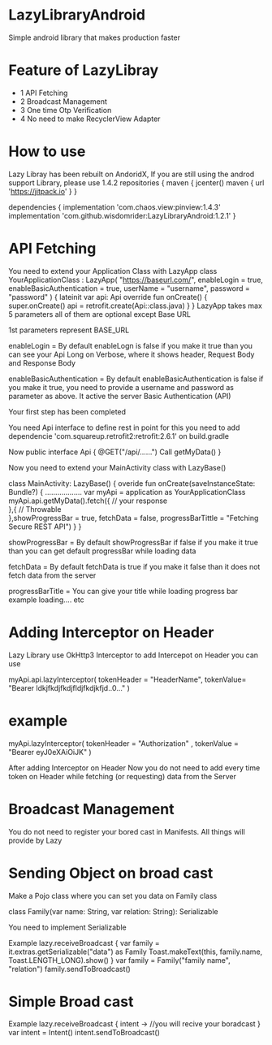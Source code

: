 # LazyLibraryAndroid


 Simple android library that makes production faster
 
 # Feature of LazyLibray
 - 1 API Fetching 
 - 2 Broadcast Management
 - 3 One time Otp Verification
 - 4 No need to make RecyclerView Adapter
 
 
 # How to use 
 
 Lazy Libray has been rebuilt on AndoridX, If you are still using the androd support Library, please use 1.4.2 
 repositories {
    maven {
        jcenter()
        maven { url 'https://jitpack.io'
    }
}

dependencies {
   implementation 'com.chaos.view:pinview:1.4.3'
   implementation 'com.github.wisdomrider:LazyLibraryAndroid:1.2.1' 
}

# API Fetching
You need to extend your Application Class with LazyApp
class YourApplicationClass : LazyApp(
    "https://baseurl.com/",
    enableLogin = true,
    enableBasicAuthentication = true,
    userName = "username",
    password = "password"
) {
    lateinit var api: Api
    override fun onCreate() {
        super.onCreate()
        api = retrofit.create(Api::class.java)
    }
}
 LazyApp takes max 5 parameters all of them are optional except Base URL
 
 1st  parameters represent BASE_URL 
 
 enableLogin = By default enableLogn is false if you make it true than you can see your Api Long on Verbose, where it shows  header, Request Body and Response Body
 
 enableBasicAuthentication = By default enableBasicAuthentication is false if you make it true, you need to provide a username and password as parameter as above. It active the server Basic Authentication (API)
 
Your first step has been completed

You need Api interface to define rest in point for this you need to add dependencie 'com.squareup.retrofit2:retrofit:2.6.1' on build.gradle

Now 
 public interface Api {
  @GET("/api/......")
  Call<ResponseClass> getMyData()
 }
 


Now you need to extend your MainActivity class with LazyBase()

class MainActivity: LazyBase() {
    overide fun onCreate(saveInstanceState: Bundle?) {
     ..................
     var myApi = application as YourApplicationClass 
     myApi.api.getMyData().fetch({
       // your response      
     },{
        // Throwable  
       },showProgressBar = true, fetchData = false, progressBarTittle = "Fetching Secure REST API")
     }
 }
  
  showProgressBar = By default showProgressBar if false if you make it true than you can get default progressBar while  loading data  
  
fetchData = By default fetchData is true if you make it false than it does not fetch data from the server
 
progressBarTitle = You can give your title while loading progress bar example loading.... etc


# Adding Interceptor on Header
Lazy Library use OkHttp3 Interceptor
to add Intercepot on Header you can use

myApi.api.lazyInterceptor(
tokenHeader = "HeaderName",
tokenValue= "Bearer ldkjfkdjfkdjfldjfkdjkfjd..0..."
)

# example
myApi.lazyInterceptor(
            tokenHeader = "Authorization"
            ,
            tokenValue =
            "Bearer eyJ0eXAiOiJK"
        )
        
After adding Interceptor on Header Now you do not need to add every time token on Header while fetching (or requesting) data from the Server


# Broadcast Management
 You do not need to register your bored cast in Manifests. All things will provide by Lazy
 
 # Sending Object on broad cast
  Make a Pojo class where you can set you data on Family class
  
  class Family(var name: String, var relation: String): Serializable
  
  You need to implement Serializable
  
  Example 
      lazy.receiveBroadcast {
        var family =  it.extras.getSerializable("data") as Family
           Toast.makeText(this, family.name, Toast.LENGTH_LONG).show()
        }
        var family = Family("family name", "relation")
        family.sendToBroadcast()
        
# Simple Broad cast
Example
 lazy.receiveBroadcast { intent ->
           //you will recive your boradcast
        }
var intent = Intent()
intent.sendToBroadcast()
    
